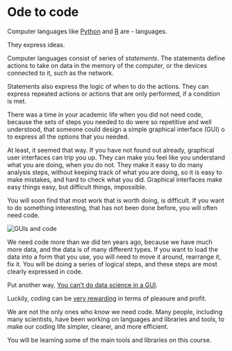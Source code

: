 # Ode to code

Computer languages like [Python](https://python.org) and
[R](https://r-project.org) are \- languages.

They express ideas.

Computer languages consist of series of *statements*.  The statements define
actions to take on data in the memory of the computer, or the devices
connected to it, such as the network.

Statements also express the logic of when to do the actions.
They can express repeated actions or actions that are only
performed, if a condition is met.

There was a time in your academic life when you did not need
code, because the sets of steps you needed to do were so
repetitive and well understood, that someone could design
a simple graphical interface (GUI) o to express all the options
that you needed.

At least, it seemed that way.  If you have not found out
already, graphical user interfaces can trip you up.  They can
make you feel like you understand what you are doing, when you
do not.  They make it easy to do many analysis steps, without
keeping track of what you are doing, so it is easy to make
mistakes, and hard to check what you did.  Graphical interfaces
make easy things easy, but difficult things, impossible.

You will soon find that most work that is worth doing, is
difficult.  If you want to do something interesting, that has
not been done before, you will often need code.

![GUIs and code](images/gui_and_code.png)

We need code more than we did ten years ago, because we have
much more data, and the data is of many different types.  If
you want to load the data into a form that you use, you will
need to move it around, rearrange it, fix it. You will be doing
a series of logical steps, and these steps are most clearly
expressed in code.

Put another way, [You can't do data science in
a GUI](https://asterisk.dynevor.org/you-cant-do-data-science-in-a-gui.html).

Luckily, coding can be [very
rewarding](https://asterisk.dynevor.org/joys-of-craft.html) in
terms of pleasure and profit.

We are not the only ones who know we need code.  Many people, including many
scientists, have been working on languages and libraries and tools, to make our
coding life simpler, clearer, and more efficient.

You will be learning some of the main tools and libraries on this course.
